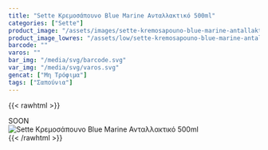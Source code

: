 ```yaml
---
title: "Sette Κρεμοσάπουνο Blue Marine Ανταλλακτικό 500ml"
categories: ["Sette"]
product_image: "/assets/images/sette-kremosapouno-blue-marine-antallaktiko-500ml.jpg"
product_image_lowres: "/assets/low/sette-kremosapouno-blue-marine-antallaktiko-500ml.jpg"
barcode: ""
varos: ""
bar_img: "/media/svg/barcode.svg"
var_img: "/media/svg/varos.svg"
gencat: ["Μη Τρόφιμα"]
tags: ["Σαπούνια"]
---
```

{{< rawhtml >}}

<div class="sload414"><div class="product">SOON<br><div class="pimg"><img alt="Sette Κρεμοσάπουνο Blue Marine Ανταλλακτικό 500ml" title="Sette Κρεμοσάπουνο Blue Marine Ανταλλακτικό 500ml" src="/assets/images/sette-kremosapouno-blue-marine-antallaktiko-500ml.jpg"></div></div></div>
{{< /rawhtml >}}


